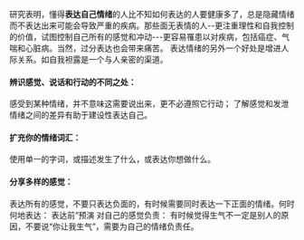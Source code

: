 研究表明，懂得**表达自己情绪**的人比不知如何表达的人要健康多了，总是隐藏情绪而不表达出来可能会导致严重的疾病。那些面无表情的人--更注重理性和自我控制的价值，试图控制自己所有的感觉和冲动---更容易罹患以对疾病，包括癌症、气喘和心脏病。当然，过分表达也会带来痛苦。
表达情绪的另外一个好处是增进人际关系。如自我袒露是一个与人亲密的渠道。
#### 辨识感觉、说话和行动的不同之处：
感受到某种情绪，并不意味这需要说出来，更不必遵照它行动；
了解感觉和发泄情绪之间的差异有助于建设性表达自己。
#### 扩充你的情绪词汇：
使用单一的字词，或描述发生了什么，或表达你想做什么。
#### 分享多样的感觉：
表达所有的感觉，不要只表达负面的，有时候需要同时表达一下正面的情绪。何时何地表达：
表达前“预演
对自己的感觉负责：
有时候觉得生气不一定是别人的原因，不要说“你让我生气”，需要为自己的情绪负责任。
